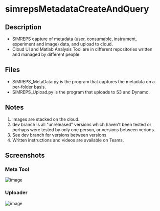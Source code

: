 # simrepsMetadataCreateAndQuery
## Description
- SiMREPS capture of metadata (user, consumable, instrument, experiment and image) data, and upload to cloud.  
- Cloud UI and Matlab Analysis Tool are in different repositories written and managed by different people.

## Files
- SiMREPS_MetaData.py is the program that captures the metadata on a per-folder basis.
- SiMREPS_Upload.py is the program that uploads to S3 and Dynamo.

## Notes
 1. Images are stacked on the cloud.
 2. dev branch is all "unreleased" versions which haven't been tested or perhaps were tested by only one person, or versions between verions.
 3. See dev branch for versions between versions.
 4. Written instructions and videos are available on Teams.

## Screenshots
### Meta Tool
![image](https://user-images.githubusercontent.com/71044098/104288731-0bbc7280-546d-11eb-9c6a-5c930e6c0e83.png)

### Uploader
![image](https://user-images.githubusercontent.com/71044098/104289147-a321c580-546d-11eb-8cbd-c3c82d881cb0.png)
